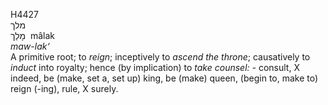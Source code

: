 <body>
  <p>H4427<br>  מלך  <br> מָלַך  ‎  mâlak  <br><i>maw-lak‘ </i><br>A primitive root; to <i>reign</i>; inceptively to <i>ascend</i> <i>the</i> <i>throne</i>; causatively to <i>induct</i> into royalty; hence (by implication) to <i>take</i> <i>counsel: - </i>consult, X indeed, be (make, set a, set up) king, be (make) queen, (begin to, make to) reign (-ing), rule, X surely.<br></p>
 </body>